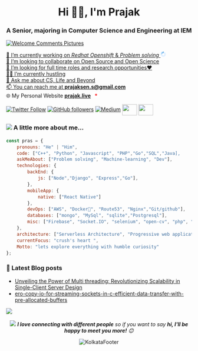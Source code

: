 <h1 align="center">Hi 👋🏽, I'm Prajak</h1>
<h3 align="center">A Senior, majoring in Computer Science and Engineering at IEM</h3>

 <a href="http://myniceprofile.com/welcome-145894.html" title="Welcome Comments Pictures"><img src="http://i.myniceprofile.com/1458/145894.gif" alt="Welcome Comments Pictures" border="0" height="10px"></a><br><a href="http://myniceprofile.com/" title="Welcome Comments Pictures">

🚀 I’m currently working on _Redhat Openshift_ & _Problem solving_ <img src="https://raw.githubusercontent.com/prajak002/prajak002/main/assets/icons/loading/loading.gif" alt="sos" width="15" height="15"> <br>
🔎 I’m looking to collaborate on Open Source and Open Science<br>
🎯 I’m looking for full time roles and research opportunities❤️<br>
👨‍💻 I’m currently hustling<br>
💭 Ask me about CS, Life and Beyond <br>
📫 You can reach me at **prajaksen.s@gmail.com**<br>
🌐 My Personal Website  **[prajak.live](https://prajak-dev.vercel.app/)**  <img src="https://raw.githubusercontent.com/prajak002/prajak002/main/assets/icons/sos/sos.gif" alt="sos" width="20" height="15">  


[![Twitter Follow](https://img.shields.io/twitter/follow/92_prajak?style=social)](https://twitter.com/intent/follow?screen_name=6174_p) 
[![GitHub followers](https://img.shields.io/github/followers/prajak002?label=Follow&style=social)](https://github.com/prajak002) 
[![Medium](https://github.com/Rishit-dagli/Rishit-dagli/blob/master/badges/medium.svg)](https://medium.com/@prajaksen1947) 
<a href="https://www.codechef.com/users/prajak_92" target="blank"><img align="center" src="https://cdn.jsdelivr.net/npm/simple-icons@3.1.0/icons/codechef.svg" alt="" height="30" width="40" /></a>
<a href="https://www.hackerrank.com/prajaksen_s" target="blank"><img align="center" src="https://raw.githubusercontent.com/rahuldkjain/github-profile-readme-generator/master/src/images/icons/Social/hackerrank.svg" alt="" height="30" width="40" /></a>

### <img src="https://media.giphy.com/media/VgCDAzcKvsR6OM0uWg/giphy.gif" width="50"> A little more about me...  

```javascript
const pras = {
    pronouns: "He" | "Him",
    code: ["C++", "Python", "Javascript", "PHP","Go","SQL","Java],
    askMeAbout: ["Problem solving", "Machine-learning", "Dev"],
    technologies: {
        backEnd: {
            js: ["Node","Django", "Express","Go"],
        },
        mobileApp: {
            native: ["React Native"]
        },
        devOps: ["AWS", "Docker🐳", "Route53", "Nginx","Git/github"],
        databases: ["mongo", "MySql", "sqlite","Postgresql"],
        misc: ["Firebase", "Socket.IO", "selenium", "open-cv", "php", "Tensorflow"]
    },
    architecture: ["Serverless Architecture", "Progressive web applications", "Single page applications"],
    currentFocus: "crush's heart ",
    Motto: "lets explore everything with humble curiosity"
};
```
### 📕 Latest Blog posts
<!-- BLOG-POST-LIST:START -->
- [Unveiling the Power of Multi threading: Revolutionizing Scalability in Single-Client Server Design](https://blogoverflow.hashnode.dev/unveiling-the-power-of-multi-threading-revolutionizing-scalability-in-single-client-server-design)
- [ero-copy-io-for-streaming-sockets-in-c-efficient-data-transfer-with-pre-allocated-buffers](https://blogoverflow.hashnode.dev/zero-copy-io-for-streaming-sockets-in-c-efficient-data-transfer-with-pre-allocated-buffers)

<!-- BLOG-POST-LIST:END -->

![](https://github-profile-summary-cards.vercel.app/api/cards/profile-details?username=Prajak002&theme=github_dark)
 <div align="center">
<img src="https://media.giphy.com/media/LnQjpWaON8nhr21vNW/giphy.gif" width="60"> <em><b>I love connecting with different people</b> so if you want to say <b>hi, I'll be happy to meet you more!</b> 😊</em>


<p align="center">
  <img src="https://raw.githubusercontent.com/sanam2405/sanam2405/main/assets/images/footer/kolkata.png" alt="KolkataFooter">
</p>  